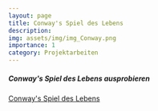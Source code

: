 ```yaml
---
layout: page
title: Conway's Spiel des Lebens
description: 
img: assets/img/img_Conway.png
importance: 1
category: Projektarbeiten
---
```



<h5 style="color: var(--global-theme-color);"> Conway's Spiel des Lebens ausprobieren</h5>

<a href="/apps/conway/" target="_blank" rel="noopener noreferrer">Conway's Spiel des Lebens</a>